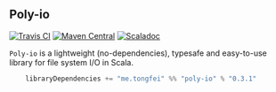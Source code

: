 ## Poly-io 

[![Travis CI](https://img.shields.io/travis/USER/REPO.svg?style=flat-square)](https://travis-ci.org/ctongfei/poly-io)
[![Maven Central](https://img.shields.io/maven-central/v/me.tongfei/poly-io_2.12.svg?style=flat-square)](https://maven-badges.herokuapp.com/maven-central/me.tongfei/poly-io_2.12)
[![Scaladoc](https://img.shields.io/badge/javadoc.io-v0.3.1-ff69b4.svg?style=flat-square)](https://www.javadoc.io/doc/me.tongfei/poly-io_2.12)

`Poly-io` is a lightweight (no-dependencies), typesafe and easy-to-use library for file system I/O in Scala.

```scala
    libraryDependencies += "me.tongfei" %% "poly-io" % "0.3.1"
```

